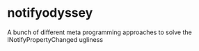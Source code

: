 notifyodyssey
=============

A bunch of different meta programming approaches to solve the INotifyPropertyChanged ugliness